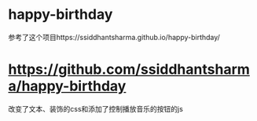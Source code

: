 # happy-birthday

参考了这个项目https://ssiddhantsharma.github.io/happy-birthday/
# https://github.com/ssiddhantsharma/happy-birthday
改变了文本、装饰的css和添加了控制播放音乐的按钮的js
